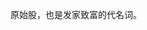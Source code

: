 <head>
<meta charset="UTF-8">
        <meta content="text/html; charset=utf-8" http-equiv="Content-Type">
<META NAME="Title" CONTENT="Meta 标签生成器">
<META NAME="Author" CONTENT="Json在线解析格式化工具 站长">
<META NAME="Subject" CONTENT="Meta 标签生成器">
<META NAME="Description" CONTENT="在线生成META标签的工具">
<META NAME="Keywords" CONTENT="Meta 标签生成器;工具">
<META NAME="Generator" CONTENT="Meta 标签生成器">
<META NAME="Language" CONTENT="zh-CN">
<META NAME="Expires" CONTENT="Wed, 27 Sep 2080 08:21:57 GMT">
<META NAME="Abstract" CONTENT="Meta 标签生成器">
<META NAME="Copyright" CONTENT="?Json在线解析格式化工具">
<META NAME="Designer" CONTENT="Json在线解析格式化工具">
<META NAME="Publisher" CONTENT="Json在线解析格式化工具">
<META NAME="Revisit-After" CONTENT="请在此输入标题，Meta 标签生成器 Days">
<META NAME="Distribution" CONTENT="Global">
<META NAME="Robots" CONTENT="No Follow">
</head>

原始股，也是发家致富的代名词。

